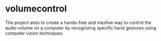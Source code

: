 # volumecontrol
The project aims to create a hands-free and intuitive way to control the audio volume on a computer by recognizing specific hand gestures using computer vision techniques.
